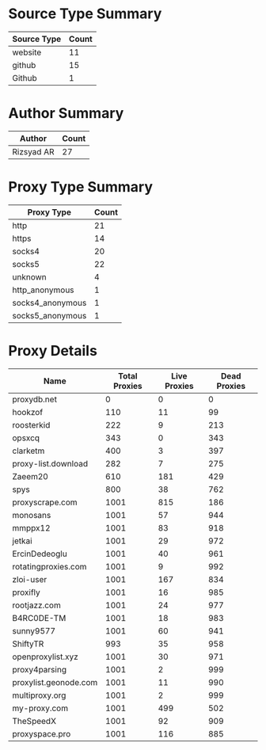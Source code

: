 # Source Type Summary

| Source Type | Count |
|-------------|-------|
| website | 11 |
| github | 15 |
| Github | 1 |


# Author Summary

| Author | Count |
|--------|-------|
| Rizsyad AR | 27 |


# Proxy Type Summary

| Proxy Type | Count |
|------------|-------|
| http | 21 |
| https | 14 |
| socks4 | 20 |
| socks5 | 22 |
| unknown | 4 |
| http_anonymous | 1 |
| socks4_anonymous | 1 |
| socks5_anonymous | 1 |


# Proxy Details

| Name | Total Proxies | Live Proxies | Dead Proxies |
|------|---------------|--------------|---------------|
| proxydb.net | 0 | 0 | 0 |
| hookzof | 110 | 11 | 99 |
| roosterkid | 222 | 9 | 213 |
| opsxcq | 343 | 0 | 343 |
| clarketm | 400 | 3 | 397 |
| proxy-list.download | 282 | 7 | 275 |
| Zaeem20 | 610 | 181 | 429 |
| spys | 800 | 38 | 762 |
| proxyscrape.com | 1001 | 815 | 186 |
| monosans | 1001 | 57 | 944 |
| mmppx12 | 1001 | 83 | 918 |
| jetkai | 1001 | 29 | 972 |
| ErcinDedeoglu | 1001 | 40 | 961 |
| rotatingproxies.com | 1001 | 9 | 992 |
| zloi-user | 1001 | 167 | 834 |
| proxifly | 1001 | 16 | 985 |
| rootjazz.com | 1001 | 24 | 977 |
| B4RC0DE-TM | 1001 | 18 | 983 |
| sunny9577 | 1001 | 60 | 941 |
| ShiftyTR | 993 | 35 | 958 |
| openproxylist.xyz | 1001 | 30 | 971 |
| proxy4parsing | 1001 | 2 | 999 |
| proxylist.geonode.com | 1001 | 11 | 990 |
| multiproxy.org | 1001 | 2 | 999 |
| my-proxy.com | 1001 | 499 | 502 |
| TheSpeedX | 1001 | 92 | 909 |
| proxyspace.pro | 1001 | 116 | 885 |
